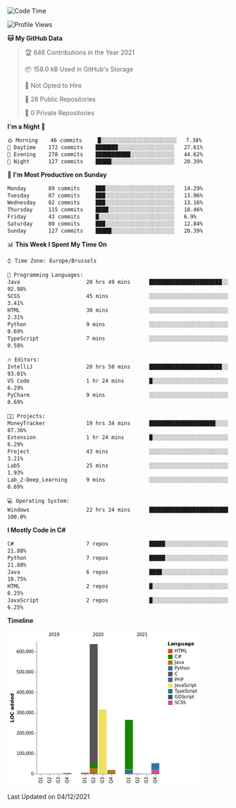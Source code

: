 <!--START_SECTION:waka-->
![Code Time](http://img.shields.io/badge/Code%20Time-22%20hrs%2024%20mins-blue)

![Profile Views](http://img.shields.io/badge/Profile%20Views-56-blue)

**🐱 My GitHub Data** 

> 🏆 646 Contributions in the Year 2021
 > 
> 📦 158.0 kB Used in GitHub's Storage 
 > 
> 🚫 Not Opted to Hire
 > 
> 📜 28 Public Repositories 
 > 
> 🔑 0 Private Repositories  
 > 
**I'm a Night 🦉** 

```text
🌞 Morning    46 commits     █░░░░░░░░░░░░░░░░░░░░░░░░   7.38% 
🌆 Daytime    172 commits    ███████░░░░░░░░░░░░░░░░░░   27.61% 
🌃 Evening    278 commits    ███████████░░░░░░░░░░░░░░   44.62% 
🌙 Night      127 commits    █████░░░░░░░░░░░░░░░░░░░░   20.39%

```
📅 **I'm Most Productive on Sunday** 

```text
Monday       89 commits     ███░░░░░░░░░░░░░░░░░░░░░░   14.29% 
Tuesday      87 commits     ███░░░░░░░░░░░░░░░░░░░░░░   13.96% 
Wednesday    82 commits     ███░░░░░░░░░░░░░░░░░░░░░░   13.16% 
Thursday     115 commits    ████░░░░░░░░░░░░░░░░░░░░░   18.46% 
Friday       43 commits     █░░░░░░░░░░░░░░░░░░░░░░░░   6.9% 
Saturday     80 commits     ███░░░░░░░░░░░░░░░░░░░░░░   12.84% 
Sunday       127 commits    █████░░░░░░░░░░░░░░░░░░░░   20.39%

```


📊 **This Week I Spent My Time On** 

```text
⌚︎ Time Zone: Europe/Brussels

💬 Programming Languages: 
Java                     20 hrs 49 mins      ███████████████████████░░   92.98% 
SCSS                     45 mins             ░░░░░░░░░░░░░░░░░░░░░░░░░   3.41% 
HTML                     30 mins             ░░░░░░░░░░░░░░░░░░░░░░░░░   2.31% 
Python                   9 mins              ░░░░░░░░░░░░░░░░░░░░░░░░░   0.69% 
TypeScript               7 mins              ░░░░░░░░░░░░░░░░░░░░░░░░░   0.58%

🔥 Editors: 
IntelliJ                 20 hrs 50 mins      ███████████████████████░░   93.01% 
VS Code                  1 hr 24 mins        █░░░░░░░░░░░░░░░░░░░░░░░░   6.29% 
PyCharm                  9 mins              ░░░░░░░░░░░░░░░░░░░░░░░░░   0.69%

🐱‍💻 Projects: 
MoneyTracker             19 hrs 34 mins      █████████████████████░░░░   87.36% 
Extension                1 hr 24 mins        █░░░░░░░░░░░░░░░░░░░░░░░░   6.29% 
Project                  43 mins             ░░░░░░░░░░░░░░░░░░░░░░░░░   3.21% 
Lab5                     25 mins             ░░░░░░░░░░░░░░░░░░░░░░░░░   1.93% 
Lab_2-Deep_Learning      9 mins              ░░░░░░░░░░░░░░░░░░░░░░░░░   0.69%

💻 Operating System: 
Windows                  22 hrs 24 mins      █████████████████████████   100.0%

```

**I Mostly Code in C#** 

```text
C#                       7 repos             █████░░░░░░░░░░░░░░░░░░░░   21.88% 
Python                   7 repos             █████░░░░░░░░░░░░░░░░░░░░   21.88% 
Java                     6 repos             ████░░░░░░░░░░░░░░░░░░░░░   18.75% 
HTML                     2 repos             █░░░░░░░░░░░░░░░░░░░░░░░░   6.25% 
JavaScript               2 repos             █░░░░░░░░░░░░░░░░░░░░░░░░   6.25%

```


**Timeline**

![Chart not found](https://raw.githubusercontent.com/Arafa42/Arafa42/main/charts/bar_graph.png) 


 Last Updated on 04/12/2021
<!--END_SECTION:waka-->


<!-- 
[![Hits](https://hits.seeyoufarm.com/api/count/incr/badge.svg?url=https%3A%2F%2Fgithub.com%2FArafa42&count_bg=%23455AF3&title_bg=%23262D3B&icon=github.svg&icon_color=%23588EF7&title=visitors&edge_flat=false)](https://hits.seeyoufarm.com)
 -->
